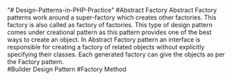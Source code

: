 "# Design-Patterns-in-PHP-Practice" 
 #Abstract Factory
    Abstract Factory patterns work around a super-factory which creates other factories. This factory is also called as factory of factories. This type of design pattern comes under creational pattern as this pattern provides one of the best ways to create an object.
    In Abstract Factory pattern an interface is responsible for creating a factory of related objects without explicitly specifying their classes. Each generated factory can give the objects as per the Factory pattern.<br/>
 #Builder Design Pattern
 #Factory Method